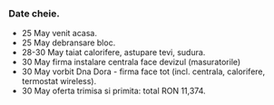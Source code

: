 ### Date cheie.

- 25 May venit acasa.
- 25 May debransare bloc.
- 28-30 May taiat calorifere, astupare tevi, sudura.
- 30 May firma instalare centrala face devizul (masuratorile)
- 30 May vorbit Dna Dora - firma face tot (incl. centrala, calorifere, termostat wireless).
- 30 May oferta trimisa si primita: total RON 11,374.
